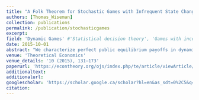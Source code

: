 ```yaml
---
title: "A Folk Theorem for Stochastic Games with Infrequent State Changes"
authors: [Thomas_Wiseman]
collection: publications
permalink: /publication/stochasticgames
excerpt: 
field: 'Dynamic Games' #'Statistical decision theory', 'Games with incomplete information', 'Dynamic Games', Social economics
date: 2015-10-01
abstract: "We characterize perfect public equilibrium payoffs in dynamic stochastic games in the case where the length of the period shrinks, but players' rate of time discounting and the transition rate between states remain fixed. We present a meaningful definition of the feasible and individually rational payoff sets for this environment, and we prove a folk theorem under imperfect monitoring. Our setting differs significantly from the case considered in previous literature (Dutta (1995), Fudenberg and Yamamoto (2011), and Hörner et al. (2011)) where players become very patient. In particular, the set of equilibrium payoffs typically depends on the initial state."
venue: 'Theoretical Economics'
venue_details: '10 (2015), 131–173'
paperurl: 'https://econtheory.org/ojs/index.php/te/article/viewArticle/20150131'
additionaltext:  
additionalurl:  
googlescholar: 'https://scholar.google.ca/scholar?hl=en&as_sdt=0%2C5&q=A+Folk+Theorem+for+Stochastic+Games+with+Infrequent+State+Changes&btnG='
citation: 
---
```

